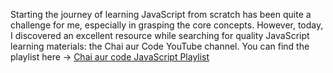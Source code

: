 Starting the journey of learning JavaScript from scratch has been quite a challenge for me, especially in grasping the core concepts. However, today, I discovered an excellent resource while searching for quality JavaScript learning materials: the Chai aur Code YouTube channel. 
You can find the playlist here -> [Chai aur code JavaScript Playlist](https://www.youtube.com/playlist?list=PLu71SKxNbfoBuX3f4EOACle2y-tRC5Q37)

